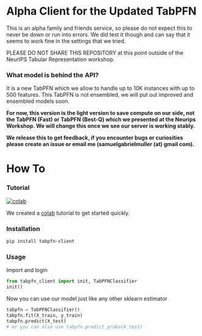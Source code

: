 # Alpha Client for the Updated TabPFN



This is an alpha family and friends service, so please do not expect this to never be down or run into errors.
We did test it though and can say that it seems to work fine in the settings that we tried.

PLEASE DO NOT SHARE THIS REPOSITORY at this point outside of the NeurIPS Tabular Representation workshop.

### What model is behind the API?

It is a new TabPFN which we allow to handle up to 10K instances with up to 500 features.
This TabPFN is not ensembled, we will put out improved and ensembled models soon.

**For now, this version is the light version to save compute on our side, not the TabPFN (Fast) or TabPFN (Best-Q) which we presented at the Neurips Workshop. We will change this once we see our server is working stably.**

**We release this to get feedback, if you encounter bugs or curiosities please create an issue or email me (samuelgabrielmuller (at) gmail com).**


# How To

### Tutorial

[![colab](https://colab.research.google.com/assets/colab-badge.svg)](https://colab.research.google.com/drive/1ns_KdtyHgl29AOVwTw9c-DZrPj7fx_DW?usp=sharing)

We created a [colab](https://colab.research.google.com/drive/1ns_KdtyHgl29AOVwTw9c-DZrPj7fx_DW?usp=sharing)
tutorial to get started quickly.

### Installation

```bash
pip install tabpfn-client
```

### Usage

Import and login
```python
from tabpfn_client import init, TabPFNClassifier
init()
```

Now you can use our model just like any other sklearn estimator
```python
tabpfn = TabPFNClassifier()
tabpfn.fit(X_train, y_train)
tabpfn.predict(X_test)
# or you can also use tabpfn.predict_proba(X_test)
```
